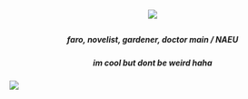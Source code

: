 # <p align="center"> ![](https://files.catbox.moe/0jgo97.jpg)

##### <p align="center"> faro, novelist, gardener, doctor main / NAEU
##### <p align="center"> im cool but dont be weird haha


![](https://komarev.com/ghpvc/?username=astrocigarettes) 
